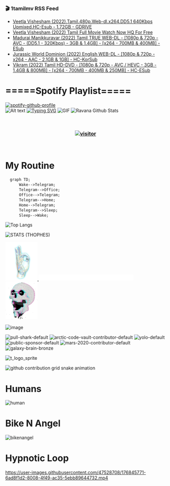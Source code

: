 ### 🎬 1tamilmv RSS Feed

<!-- BLOG-POST-LIST:START -->
- [Veetla Vishesham &lpar;2022&rpar;.Tamil.480p.Web-dl.x264.DD5.1 640Kbps Upmixed.HC-Esub - 1.72GB - GDRIVE](https://www.1tamilmv.space/index.php?/forums/topic/165093-veetla-vishesham-2022tamil480pweb-dlx264dd51-640kbps-upmixedhc-esub-172gb-gdrive/&do=findComment&comment=329956)
- [Veetla Vishesham &lpar;2022&rpar; Tamil Full Movie Watch Now HQ For Free](https://www.1tamilmv.space/index.php?/forums/topic/165066-veetla-vishesham-2022-tamil-full-movie-watch-now-hq-for-free/&do=findComment&comment=329955)
- [Madurai Manikkuravar &lpar;2022&rpar; Tamil TRUE WEB-DL - [1080p &amp; 720p - AVC - &lpar;DD5.1 - 320Kbps&rpar; - 3GB &amp; 1.4GB] - [x264 - 700MB &amp; 400MB] - ESub](https://www.1tamilmv.space/index.php?/forums/topic/165032-madurai-manikkuravar-2022-tamil-true-web-dl-1080p-720p-avc-dd51-320kbps-3gb-14gb-x264-700mb-400mb-esub/&do=findComment&comment=329954)
- [Jurassic World Dominion &lpar;2022&rpar; English WEB-DL - [1080p &amp; 720p - x264 - AAC - 2.1GB &amp; 1GB] - HC-KorSub](https://www.1tamilmv.space/index.php?/forums/topic/165063-jurassic-world-dominion-2022-english-web-dl-1080p-720p-x264-aac-21gb-1gb-hc-korsub/&do=findComment&comment=329953)
- [Vikram &lpar;2022&rpar; Tamil HD-DVD - [1080p &amp; 720p - AVC / HEVC - 3GB - 1.4GB &amp; 800MB] - [x264 - 700MB - 400MB &amp; 250MB] - HC-ESub](https://www.1tamilmv.space/index.php?/forums/topic/165046-vikram-2022-tamil-hd-dvd-1080p-720p-avc-hevc-3gb-14gb-800mb-x264-700mb-400mb-250mb-hc-esub/&do=findComment&comment=329952)
<!-- BLOG-POST-LIST:END -->

# =====Spotify Playlist=====
[![spotify-github-profile](https://spotify-github-profile.vercel.app/api/view?uid=31rfzgmuvvewegdlxvlev4ynz4vu&cover_image=true&theme=default&bar_color=53b14f&bar_color_cover=true)](https://ravana69.github.io/rss)
</br>
![Alt text](https://spotify-recently-played-readme.vercel.app/api?user=31rfzgmuvvewegdlxvlev4ynz4vu)
[![Typing SVG](https://readme-typing-svg.herokuapp.com?color=%2336BCF7&center=true&vCenter=true&multiline=true&height=81&lines=I+AM+RAVANA;CONTACT+ME+ON+TELEGRAM%3A+%40R4V4N4)](https://git.io/typing-svg)
<img align="centre" height="400px" width="490px" alt="GIF" src="https://github.com/ravana69/ravana69/blob/master/rvm.gif" />
![Ravana Github Stats](https://github-readme-stats.vercel.app/api?username=ravana69&&show_icons=true&theme=radical)

<br />
<h3 align="center"> <a href="https://t.me/r4v4n4"><img src="https://profile-counter.glitch.me/ravana69/count.svg" alt="visitor" width="600"></a> </h3>
</br>

<H1>My Routine</H1>

```mermaid
  graph TD;
      Wake-->Telegram;
      Telegram-->Office;
      Office-->Telegram;
      Telegram-->Home;
      Home-->Telegram;
      Telegram-->Sleep;
      Sleep-->Wake;
```
![Top Langs](https://github-readme-stats.vercel.app/api/top-langs/?username=ravana69&&show_icons=true&theme=radical)

![STATS (THOPHES)](https://github-profile-trophy.vercel.app/?username=ravana69&theme=gruvbox&margin-w=10&margin-h=15&column=8)
<br />
<p align="left">
    <a href="#">
        <img width="20%" src="./assets/images/hand.gif" alt="" />
    </a>
    <a href="#">
        <img width="59%" src="./assets/images/spacer.png" alt="" >
    </a>
    <a href="#">
        <img width="20%" src="./assets/images/skull.gif" alt="" />
    </a>
</p>


![image](https://user-images.githubusercontent.com/47528708/175298537-0623dc00-7b1a-4ec1-b5b1-71768763a234.png)

<img width="148" alt="pull-shark-default" src="https://user-images.githubusercontent.com/47528708/176419715-70981865-4dc6-489a-8a1a-06842db67b15.gif"> <img width="148" alt="arctic-code-vault-contributor-default" src="https://user-images.githubusercontent.com/47528708/175267501-e1fbbb8f-c2b2-4882-b865-2ac4debef26c.png"> <img width="148" alt="yolo-default" src="https://user-images.githubusercontent.com/47528708/175267654-281a1880-1129-4b7b-bf2f-de5dd2bc5afa.png"> <img width="148" alt="public-sponsor-default" src="https://user-images.githubusercontent.com/47528708/175268448-2e78cc75-fb25-4d76-bd22-7df520446b45.png"> <img width="148" alt="mars-2020-contributor-default" src="https://user-images.githubusercontent.com/47528708/175268475-de6d987a-3be9-4353-86a5-23b422559355.png"> <img width="148" alt="galaxy-brain-bronze" src="https://user-images.githubusercontent.com/47528708/176419717-e2fdca8b-0fdc-47dd-9511-a7ff52178a33.gif">

![t_logo_sprite](https://user-images.githubusercontent.com/47528708/175293007-21ff1792-1fca-4be3-bcae-12fdc3aa414f.svg)

![github contribution grid snake animation](https://raw.githubusercontent.com/ravana69/ravana69/output/github-contribution-grid-snake-dark.svg#gh-dark-mode-only)

# Humans
<img width="170" alt="human" src="https://user-images.githubusercontent.com/47528708/176413829-c142d478-1c96-4c3c-a2a4-2dd35374c335.gif">

# Bike N Angel
<img width="170" alt="bikenangel" src="https://user-images.githubusercontent.com/47528708/176616968-3a44f91e-8016-477c-9bb5-c4689a1adbee.gif">

# Hypnotic Loop

https://user-images.githubusercontent.com/47528708/176845771-6ad8f1d2-8008-4f49-ac35-5ebb89644732.mp4


